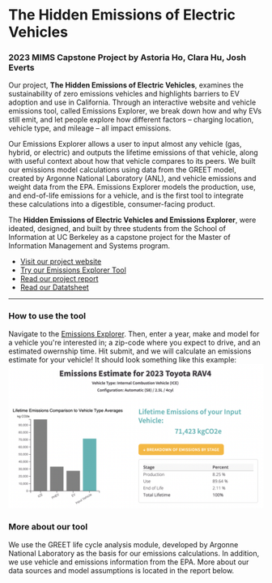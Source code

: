 
# The Hidden Emissions of Electric Vehicles 
### 2023 MIMS Capstone Project by Astoria Ho, Clara Hu, Josh Everts

Our project, **The Hidden Emissions of Electric Vehicles**, examines the sustainability of zero emissions vehicles and highlights barriers to EV adoption and use in California. Through an interactive website and vehicle emissions tool, called Emissions Explorer, we break down how and why EVs still emit, and let people explore how different factors – charging location, vehicle type, and mileage – all impact emissions. 

Our Emissions Explorer allows a user to input almost any vehicle (gas, hybrid, or electric) and outputs the lifetime emissions of that vehicle, along with useful context about how that vehicle compares to its peers. We built our emissions model calculations using data from the GREET model, created by Argonne National Laboratory (ANL), and vehicle emissions and weight data from the EPA. Emissions Explorer models the production, use, and end-of-life emissions for a vehicle, and is the first tool to integrate these calculations into a digestible, consumer-facing product. 

The **Hidden Emissions of Electric Vehicles and Emissions Explorer**, were ideated, designed, and built by three students from the School of Information at UC Berkeley as a capstone project for the Master of Information Management and Systems program. 

- [Visit our project website](https://eee-capstone.github.io/MIMS-Capstone/templates/index.html#) 
- [Try our Emissions Explorer Tool](https://eee-capstone.github.io/MIMS-Capstone/vehicleForm/vehicle_form.html)
- [Read our project report](https://www.ischool.berkeley.edu/sites/default/files/sproject_attachments/eee_astoriaclarajosh_mimscapstonefinalpaper_0.pdf)
- [Read our Datatsheet](https://docs.google.com/document/d/15uAj8BKXHfsfqDbIANXNfrjy8w1evmyS8of8dsCocIg/edit?usp=sharing)

---
### How to use the tool
Navigate to the [Emissions Explorer](https://eee-capstone.github.io/MIMS-Capstone/vehicleForm/vehicle_form.html). Then, enter a year, make and model for a vehicle you're interested in; a zip-code where you expect to drive, and an estimated owernship time. Hit submit, and we will calculate an emissions estimate for your vehicle! It should look something like this example:
![alt text](https://github.com/EEE-Capstone/MIMS-Capstone/blob/main/EE_output.png)


### More about our tool
We use the GREET life cycle analysis module, developed by Argonne National Laboratory as the basis for our emissions calculations. In addition, we use vehicle and emissions information from the EPA. More about our data sources and model assumptions is located in the report below. 
